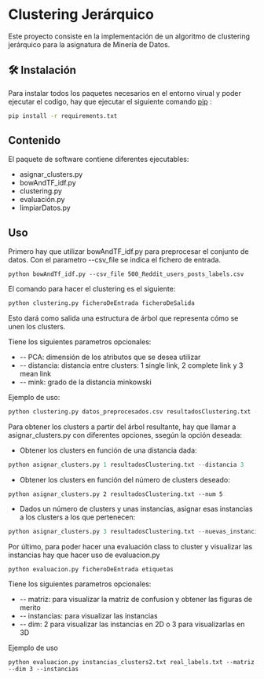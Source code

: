 # Clustering Jerárquico

Este proyecto consiste en la implementación de un algoritmo de clustering jerárquico para la asignatura de Minería de Datos.

## 🛠️ Instalación

Para instalar todos los paquetes necesarios en el entorno virual y poder ejecutar el codigo, hay que ejecutar el siguiente comando [pip](https://pip.pypa.io/en/stable/) :

```bash
pip install -r requirements.txt
```

## Contenido
El paquete de software contiene diferentes ejecutables:
*   asignar_clusters.py
*   bowAndTF_idf.py
*   clustering.py
*   evaluación.py
*   limpiarDatos.py


## Uso

Primero hay que utilizar bowAndTF_idf.py para preprocesar el conjunto de datos. Con el parametro --csv_file se indica el fichero de entrada.

```
python bowAndTf_idf.py --csv_file 500_Reddit_users_posts_labels.csv
```

El comando para hacer el clustering es el siguiente: 
```python
python clustering.py ficheroDeEntrada ficheroDeSalida 
```
Esto dará como salida una estructura de árbol que representa cómo se unen los clusters.

Tiene los siguientes parametros opcionales:
* -- PCA: dimensión de los atributos que se desea utilizar
* -- distancia: distancia entre clusters: 1 single link, 2 complete link y 3 mean link
* -- mink: grado de la distancia minkowski

Ejemplo de uso:

```python
python clustering.py datos_preprocesados.csv resultadosClustering.txt --PCA 3 --distancia 2 --mink 3
```

Para obtener los clusters a partir del árbol resultante, hay que llamar a asignar_clusters.py con diferentes opciones, ssegún la opción deseada:
* Obtener los clusters en función de una distancia dada:
```python
python asignar_clusters.py 1 resultadosClustering.txt --distancia 3 
```
* Obtener los clusters en función del número de clusters deseado:
```
python asignar_clusters.py 2 resultadosClustering.txt --num 5
```
* Dados un número de clusters y unas instancias, asignar esas instancias a los clusters a los que pertenecen:

```python
python asignar_clusters.py 3 resultadosClustering.txt --nuevas_instancias instancias.csv --num 5 
```

Por último, para poder hacer una evaluación class to cluster y visualizar las instancias hay que hacer uso de evaluacion.py

```
python evaluacion.py ficheroDeEntrada etiquetas
```
Tiene los siguientes parametros opcionales:
* -- matriz: para visualizar la matriz de confusion y obtener las figuras de merito
* -- instancias: para visualizar las instancias
* -- dim: 2 para visualizar las instancias en 2D o 3 para visualizarlas en 3D

Ejemplo de uso
```
python evaluacion.py instancias_clusters2.txt real_labels.txt --matriz --dim 3 --instancias

```

